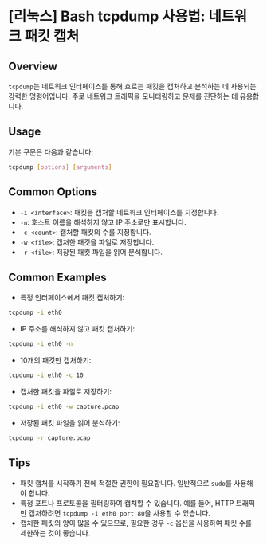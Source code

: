 # [리눅스] Bash tcpdump 사용법: 네트워크 패킷 캡처

## Overview
`tcpdump`는 네트워크 인터페이스를 통해 흐르는 패킷을 캡처하고 분석하는 데 사용되는 강력한 명령어입니다. 주로 네트워크 트래픽을 모니터링하고 문제를 진단하는 데 유용합니다.

## Usage
기본 구문은 다음과 같습니다:
```bash
tcpdump [options] [arguments]
```

## Common Options
- `-i <interface>`: 패킷을 캡처할 네트워크 인터페이스를 지정합니다.
- `-n`: 호스트 이름을 해석하지 않고 IP 주소로만 표시합니다.
- `-c <count>`: 캡처할 패킷의 수를 지정합니다.
- `-w <file>`: 캡처한 패킷을 파일로 저장합니다.
- `-r <file>`: 저장된 패킷 파일을 읽어 분석합니다.

## Common Examples
- 특정 인터페이스에서 패킷 캡처하기:
```bash
tcpdump -i eth0
```

- IP 주소를 해석하지 않고 패킷 캡처하기:
```bash
tcpdump -i eth0 -n
```

- 10개의 패킷만 캡처하기:
```bash
tcpdump -i eth0 -c 10
```

- 캡처한 패킷을 파일로 저장하기:
```bash
tcpdump -i eth0 -w capture.pcap
```

- 저장된 패킷 파일을 읽어 분석하기:
```bash
tcpdump -r capture.pcap
```

## Tips
- 패킷 캡처를 시작하기 전에 적절한 권한이 필요합니다. 일반적으로 `sudo`를 사용해야 합니다.
- 특정 포트나 프로토콜을 필터링하여 캡처할 수 있습니다. 예를 들어, HTTP 트래픽만 캡처하려면 `tcpdump -i eth0 port 80`을 사용할 수 있습니다.
- 캡처한 패킷의 양이 많을 수 있으므로, 필요한 경우 `-c` 옵션을 사용하여 패킷 수를 제한하는 것이 좋습니다.